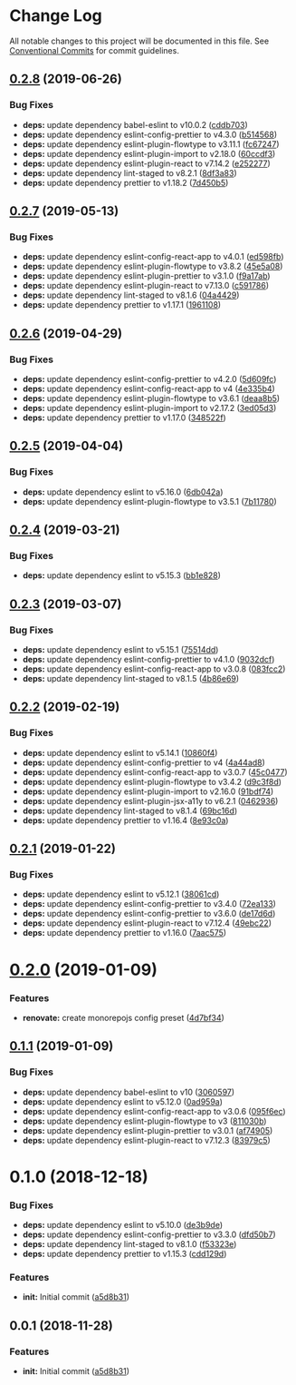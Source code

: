 # Change Log

All notable changes to this project will be documented in this file.
See [Conventional Commits](https://conventionalcommits.org) for commit guidelines.

## [0.2.8](https://github.com/monorepojs/monorepojs/compare/@monorepojs/tools@0.2.7...@monorepojs/tools@0.2.8) (2019-06-26)


### Bug Fixes

* **deps:** update dependency babel-eslint to v10.0.2 ([cddb703](https://github.com/monorepojs/monorepojs/commit/cddb703))
* **deps:** update dependency eslint-config-prettier to v4.3.0 ([b514568](https://github.com/monorepojs/monorepojs/commit/b514568))
* **deps:** update dependency eslint-plugin-flowtype to v3.11.1 ([fc67247](https://github.com/monorepojs/monorepojs/commit/fc67247))
* **deps:** update dependency eslint-plugin-import to v2.18.0 ([60ccdf3](https://github.com/monorepojs/monorepojs/commit/60ccdf3))
* **deps:** update dependency eslint-plugin-react to v7.14.2 ([e252277](https://github.com/monorepojs/monorepojs/commit/e252277))
* **deps:** update dependency lint-staged to v8.2.1 ([8df3a83](https://github.com/monorepojs/monorepojs/commit/8df3a83))
* **deps:** update dependency prettier to v1.18.2 ([7d450b5](https://github.com/monorepojs/monorepojs/commit/7d450b5))





## [0.2.7](https://github.com/monorepojs/monorepojs/compare/@monorepojs/tools@0.2.6...@monorepojs/tools@0.2.7) (2019-05-13)


### Bug Fixes

* **deps:** update dependency eslint-config-react-app to v4.0.1 ([ed598fb](https://github.com/monorepojs/monorepojs/commit/ed598fb))
* **deps:** update dependency eslint-plugin-flowtype to v3.8.2 ([45e5a08](https://github.com/monorepojs/monorepojs/commit/45e5a08))
* **deps:** update dependency eslint-plugin-prettier to v3.1.0 ([f9a17ab](https://github.com/monorepojs/monorepojs/commit/f9a17ab))
* **deps:** update dependency eslint-plugin-react to v7.13.0 ([c591786](https://github.com/monorepojs/monorepojs/commit/c591786))
* **deps:** update dependency lint-staged to v8.1.6 ([04a4429](https://github.com/monorepojs/monorepojs/commit/04a4429))
* **deps:** update dependency prettier to v1.17.1 ([1961108](https://github.com/monorepojs/monorepojs/commit/1961108))





## [0.2.6](https://github.com/monorepojs/monorepojs/compare/@monorepojs/tools@0.2.5...@monorepojs/tools@0.2.6) (2019-04-29)


### Bug Fixes

* **deps:** update dependency eslint-config-prettier to v4.2.0 ([5d609fc](https://github.com/monorepojs/monorepojs/commit/5d609fc))
* **deps:** update dependency eslint-config-react-app to v4 ([4e335b4](https://github.com/monorepojs/monorepojs/commit/4e335b4))
* **deps:** update dependency eslint-plugin-flowtype to v3.6.1 ([deaa8b5](https://github.com/monorepojs/monorepojs/commit/deaa8b5))
* **deps:** update dependency eslint-plugin-import to v2.17.2 ([3ed05d3](https://github.com/monorepojs/monorepojs/commit/3ed05d3))
* **deps:** update dependency prettier to v1.17.0 ([348522f](https://github.com/monorepojs/monorepojs/commit/348522f))





## [0.2.5](https://github.com/monorepojs/monorepojs/compare/@monorepojs/tools@0.2.4...@monorepojs/tools@0.2.5) (2019-04-04)


### Bug Fixes

* **deps:** update dependency eslint to v5.16.0 ([6db042a](https://github.com/monorepojs/monorepojs/commit/6db042a))
* **deps:** update dependency eslint-plugin-flowtype to v3.5.1 ([7b11780](https://github.com/monorepojs/monorepojs/commit/7b11780))





## [0.2.4](https://github.com/monorepojs/monorepojs/compare/@monorepojs/tools@0.2.3...@monorepojs/tools@0.2.4) (2019-03-21)


### Bug Fixes

* **deps:** update dependency eslint to v5.15.3 ([bb1e828](https://github.com/monorepojs/monorepojs/commit/bb1e828))





## [0.2.3](https://github.com/monorepojs/monorepojs/compare/@monorepojs/tools@0.2.2...@monorepojs/tools@0.2.3) (2019-03-07)


### Bug Fixes

* **deps:** update dependency eslint to v5.15.1 ([75514dd](https://github.com/monorepojs/monorepojs/commit/75514dd))
* **deps:** update dependency eslint-config-prettier to v4.1.0 ([9032dcf](https://github.com/monorepojs/monorepojs/commit/9032dcf))
* **deps:** update dependency eslint-config-react-app to v3.0.8 ([083fcc2](https://github.com/monorepojs/monorepojs/commit/083fcc2))
* **deps:** update dependency lint-staged to v8.1.5 ([4b86e69](https://github.com/monorepojs/monorepojs/commit/4b86e69))





## [0.2.2](https://github.com/monorepojs/monorepojs/compare/@monorepojs/tools@0.2.1...@monorepojs/tools@0.2.2) (2019-02-19)


### Bug Fixes

* **deps:** update dependency eslint to v5.14.1 ([10860f4](https://github.com/monorepojs/monorepojs/commit/10860f4))
* **deps:** update dependency eslint-config-prettier to v4 ([4a44ad8](https://github.com/monorepojs/monorepojs/commit/4a44ad8))
* **deps:** update dependency eslint-config-react-app to v3.0.7 ([45c0477](https://github.com/monorepojs/monorepojs/commit/45c0477))
* **deps:** update dependency eslint-plugin-flowtype to v3.4.2 ([d9c3f8d](https://github.com/monorepojs/monorepojs/commit/d9c3f8d))
* **deps:** update dependency eslint-plugin-import to v2.16.0 ([91bdf74](https://github.com/monorepojs/monorepojs/commit/91bdf74))
* **deps:** update dependency eslint-plugin-jsx-a11y to v6.2.1 ([0462936](https://github.com/monorepojs/monorepojs/commit/0462936))
* **deps:** update dependency lint-staged to v8.1.4 ([69bc16d](https://github.com/monorepojs/monorepojs/commit/69bc16d))
* **deps:** update dependency prettier to v1.16.4 ([8e93c0a](https://github.com/monorepojs/monorepojs/commit/8e93c0a))





## [0.2.1](https://github.com/monorepojs/monorepojs/compare/@monorepojs/tools@0.2.0...@monorepojs/tools@0.2.1) (2019-01-22)


### Bug Fixes

* **deps:** update dependency eslint to v5.12.1 ([38061cd](https://github.com/monorepojs/monorepojs/commit/38061cd))
* **deps:** update dependency eslint-config-prettier to v3.4.0 ([72ea133](https://github.com/monorepojs/monorepojs/commit/72ea133))
* **deps:** update dependency eslint-config-prettier to v3.6.0 ([de17d6d](https://github.com/monorepojs/monorepojs/commit/de17d6d))
* **deps:** update dependency eslint-plugin-react to v7.12.4 ([49ebc22](https://github.com/monorepojs/monorepojs/commit/49ebc22))
* **deps:** update dependency prettier to v1.16.0 ([7aac575](https://github.com/monorepojs/monorepojs/commit/7aac575))





# [0.2.0](https://github.com/monorepojs/monorepojs/compare/@monorepojs/tools@0.1.1...@monorepojs/tools@0.2.0) (2019-01-09)


### Features

* **renovate:** create monorepojs config preset ([4d7bf34](https://github.com/monorepojs/monorepojs/commit/4d7bf34))





## [0.1.1](https://github.com/monorepojs/monorepojs/compare/@monorepojs/tools@0.1.0...@monorepojs/tools@0.1.1) (2019-01-09)


### Bug Fixes

* **deps:** update dependency babel-eslint to v10 ([3060597](https://github.com/monorepojs/monorepojs/commit/3060597))
* **deps:** update dependency eslint to v5.12.0 ([0ad959a](https://github.com/monorepojs/monorepojs/commit/0ad959a))
* **deps:** update dependency eslint-config-react-app to v3.0.6 ([095f6ec](https://github.com/monorepojs/monorepojs/commit/095f6ec))
* **deps:** update dependency eslint-plugin-flowtype to v3 ([811030b](https://github.com/monorepojs/monorepojs/commit/811030b))
* **deps:** update dependency eslint-plugin-prettier to v3.0.1 ([af74905](https://github.com/monorepojs/monorepojs/commit/af74905))
* **deps:** update dependency eslint-plugin-react to v7.12.3 ([83979c5](https://github.com/monorepojs/monorepojs/commit/83979c5))





# 0.1.0 (2018-12-18)


### Bug Fixes

* **deps:** update dependency eslint to v5.10.0 ([de3b9de](https://github.com/monorepojs/monorepojs/commit/de3b9de))
* **deps:** update dependency eslint-config-prettier to v3.3.0 ([dfd50b7](https://github.com/monorepojs/monorepojs/commit/dfd50b7))
* **deps:** update dependency lint-staged to v8.1.0 ([f53323e](https://github.com/monorepojs/monorepojs/commit/f53323e))
* **deps:** update dependency prettier to v1.15.3 ([cdd129d](https://github.com/monorepojs/monorepojs/commit/cdd129d))


### Features

* **init:** Initial commit ([a5d8b31](https://github.com/monorepojs/monorepojs/commit/a5d8b31))





## 0.0.1 (2018-11-28)


### Features

* **init:** Initial commit ([a5d8b31](https://github.com/monorepojs/monorepojs/commit/a5d8b31))
